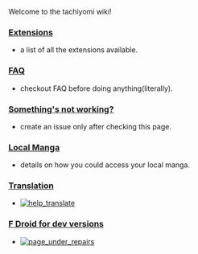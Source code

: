 Welcome to the tachiyomi wiki!

### [Extensions](../Extensions)
   - a list of all the extensions available.
### [FAQ](../FAQ)
   - checkout FAQ before doing anything(literally).
### [Something's not working?](../Source-Problems)
   - create an issue only after checking this page.
### [Local Manga](../Local-Manga)
   - details on how you could access your local manga.
### [Translation](../Translation)
   - [![help_translate](https://img.shields.io/badge/help-translate-blue.svg)](../Translation)
### [F Droid for dev versions](../F-Droid-for-dev-versions)
   - [![page_under_repairs](https://img.shields.io/badge/repairing-stuff-lightgrey.svg)](../F-Droid-for-dev-versions)
